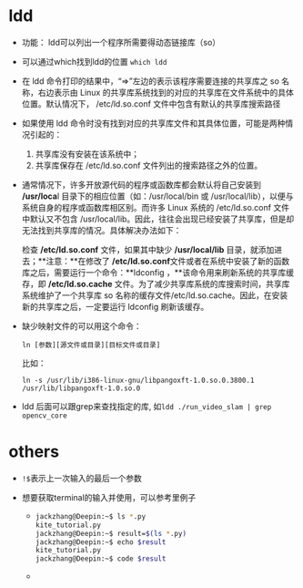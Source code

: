 # ldd

* 功能： ldd可以列出一个程序所需要得动态链接库（so）

* 可以通过which找到ldd的位置 `which ldd`

* 在 ldd 命令打印的结果中，“=>”左边的表示该程序需要连接的共享库之 so 名称，右边表示由 Linux 的共享库系统找到的对应的共享库在文件系统中的具体位置。默认情况下， /etc/ld.so.conf 文件中包含有默认的共享库搜索路径

* 如果使用 ldd 命令时没有找到对应的共享库文件和其具体位置，可能是两种情况引起的：

  1. 共享库没有安装在该系统中；
  2. 共享库保存在 /etc/ld.so.conf 文件列出的搜索路径之外的位置。

* 通常情况下，许多开放源代码的程序或函数库都会默认将自己安装到 **/usr/loca**l 目录下的相应位置（如：/usr/local/bin 或 /usr/local/lib），以便与系统自身的程序或函数库相区别。而许多 Linux 系统的 /etc/ld.so.conf 文件中默认又不包含 /usr/local/lib。因此，往往会出现已经安装了共享库，但是却无法找到共享库的情况。具体解决办法如下：

  检查 **/etc/ld.so.conf** 文件，如果其中缺少 **/usr/local/lib** 目录，就添加进去；**注意：**在修改了 **/etc/ld.so.conf**文件或者在系统中安装了新的函数库之后，需要运行一个命令：**ldconfig ，**该命令用来刷新系统的共享库缓存，即 **/etc/ld.so.cache** 文件。为了减少共享库系统的库搜索时间，共享库系统维护了一个共享库 so 名称的缓存文件/etc/ld.so.cache。因此，在安装新的共享库之后，一定要运行 ldconfig 刷新该缓存。

* 缺少映射文件的可以用这个命令：

   `ln [参数][源文件或目录][目标文件或目录]`

  比如：

  `ln -s /usr/lib/i386-linux-gnu/libpangoxft-1.0.so.0.3800.1 /usr/lib/libpangoxft-1.0.so.0`

* ldd 后面可以跟grep来查找指定的库, 如`ldd ./run_video_slam | grep opencv_core`



# others

* `!$`表示上一次输入的最后一个参数

* 想要获取terminal的输入并使用，可以参考里例子

  * ```bash
    jackzhang@Deepin:~$ ls *.py
    kite_tutorial.py
    jackzhang@Deepin:~$ result=$(ls *.py)
    jackzhang@Deepin:~$ echo $result
    kite_tutorial.py
    jackzhang@Deepin:~$ code $result
    
    ```

  * 